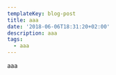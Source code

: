 ```yaml
---
templateKey: blog-post
title: aaa
date: '2018-06-06T18:31:20+02:00'
description: aaa
tags:
  - aaa
---
```

aaa
